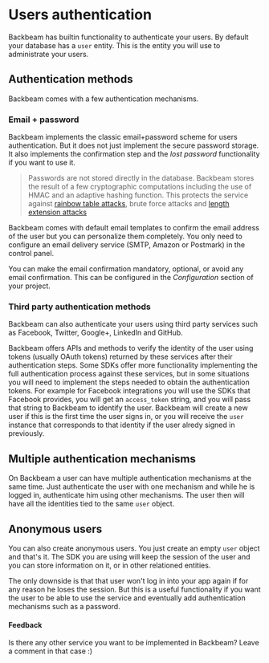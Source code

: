 # Users authentication

Backbeam has builtin functionality to authenticate your users. By default your database has a `user` entity. This is the entity you will use to administrate your users.

## Authentication methods

Backbeam comes with a few authentication mechanisms.

### Email + password

Backbeam implements the classic email+password scheme for users authentication. But it does not just implement the secure password storage. It also implements the confirmation step and the *lost password* functionality if you want to use it.

> Passwords are not stored directly in the database. Backbeam stores the result of a few cryptographic computations including the use of HMAC and an adaptive hashing function.
> This protects the service against [rainbow table attacks](http://en.wikipedia.org/wiki/Rainbow_table), brute force attacks and [length extension attacks](http://en.wikipedia.org/wiki/Length_extension_attack)

Backbeam comes with default email templates to confirm the email address of the user but you can personalize them completely. You only need to configure an email delivery service (SMTP, Amazon or Postmark) in the control panel.

You can make the email confirmation mandatory, optional, or avoid any email confirmation. This can be configured in the *Configuration* section of your project.

### Third party authentication methods

Backbeam can also authenticate your users using third party services such as Facebook, Twitter, Google+, LinkedIn and GitHub.

Backbeam offers APIs and methods to verify the identity of the user using tokens (usually OAuth tokens) returned by these services after their authentication steps. Some SDKs offer more functionality implementing the full authentication process against these services, but in some situations you will need to implement the steps needed to obtain the authentication tokens. For example for Facebook integrations you will use the SDKs that Facebook provides, you will get an `access_token` string, and you will pass that string to Backbeam to identify the user. Backbeam will create a new user if this is the first time the user signs in, or you will receive the `user` instance that corresponds to that identity if the user alredy signed in previously.

## Multiple authentication mechanisms

On Backbeam a user can have multiple authentication mechanisms at the same time. Just authenticate the user with one mechanism and while he is logged in, authenticate him using other mechanisms. The user then will have all the identities tied to the same `user` object.

## Anonymous users

You can also create anonymous users. You just create an empty `user` object and that's it. The SDK you are using will keep the session of the user and you can store information on it, or in other relationed entities.

The only downside is that that user won't log in into your app again if for any reason he loses the session. But this is a useful functionality if you want the user to be able to use the service and eventually add authentication mechanisms such as a password.

#### Feedback

Is there any other service you want to be implemented in Backbeam? Leave a comment in that case :)
